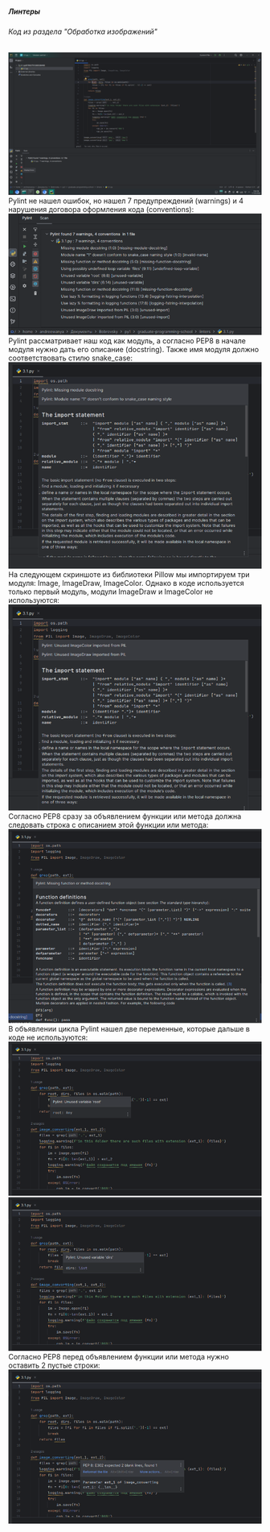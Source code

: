 ##### Линтеры
###### Код из раздела "Обработка изображений"
![](https://github.com/AndreeWanya/graduate-programming-school/blob/master/linters/1.png)  
Pylint не нашел ошибок, но нашел 7 предупреждений (warnings) и 4 нарушения договора оформления кода (conventions):  
![](https://github.com/AndreeWanya/graduate-programming-school/blob/master/linters/2.png)  
Pylint рассматривает наш код как модуль, а согласно PEP8 в начале модуля нужно дать его описание (docstring). Также имя модуля должно соответствовать стилю snake_case:  
![](https://github.com/AndreeWanya/graduate-programming-school/blob/master/linters/3.png)  
На следующем скриншоте из библиотеки Pillow мы импортируем три модуля: Image, ImageDraw, ImageColor. Однако в коде используется только первый модуль, модули ImageDraw и ImageColor не используются:  
![](https://github.com/AndreeWanya/graduate-programming-school/blob/master/linters/4.png)  
Согласно PEP8 сразу за объявлением функции или метода должна следовать строка с описанием этой функции или метода:  
![](https://github.com/AndreeWanya/graduate-programming-school/blob/master/linters/5.png)  
В объявлении цикла Pylint нашел две переменные, которые дальше в коде не используются:  
![](https://github.com/AndreeWanya/graduate-programming-school/blob/master/linters/6.png)  
![](https://github.com/AndreeWanya/graduate-programming-school/blob/master/linters/7.png)  
Согласно PEP8 перед объявлением функции или метода нужно оставить 2 пустые строки:
![](https://github.com/AndreeWanya/graduate-programming-school/blob/master/linters/9.png)
